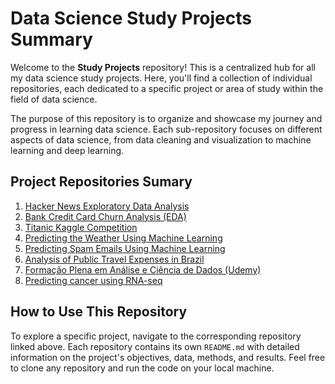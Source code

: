 # Data Science Study Projects Summary

Welcome to the **Study Projects** repository! This is a centralized hub for all my data science study projects. Here, you'll find a collection of individual repositories, each dedicated to a specific project or area of study within the field of data science.

The purpose of this repository is to organize and showcase my journey and progress in learning data science. Each sub-repository focuses on different aspects of data science, from data cleaning and visualization to machine learning and deep learning.

## Project Repositories Sumary

1. [Hacker News Exploratory Data Analysis](https://github.com/rdcar/hacker-news-eda)
2. [Bank Credit Card Churn Analysis (EDA)](https://github.com/rdcar/credit-card-churn-analysis)
3. [Titanic Kaggle Competition](https://github.com/rdcar/titanic)
4. [Predicting the Weather Using Machine Learning](https://github.com/rdcar/weather-prediction)
5. [Predicting Spam Emails Using Machine Learning](https://github.com/rdcar/spam-detector)
6. [Analysis of Public Travel Expenses in Brazil](https://github.com/rdcar/federal-travel-spending-breakdown)
7. [Formação Plena em Análise e Ciência de Dados (Udemy)](https://github.com/rdcar/formacao-plena-analise-e-ciencia-de-dados-projects)
8. [Predicting cancer using RNA-seq](https://github/rdcar/cancer-predict-RNA)

## How to Use This Repository

To explore a specific project, navigate to the corresponding repository linked above. Each repository contains its own `README.md` with detailed information on the project's objectives, data, methods, and results. Feel free to clone any repository and run the code on your local machine.
